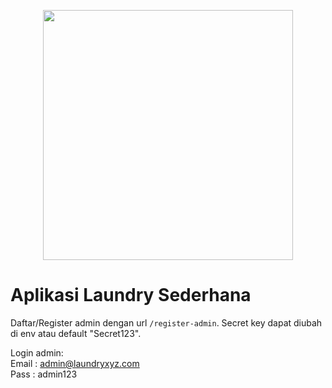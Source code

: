 <p align="center"><img src="https://laravel.com/img/logotype.min.svg" width="400"></p>

# Aplikasi Laundry Sederhana

Daftar/Register admin dengan url `/register-admin`. Secret key dapat diubah di env atau default "Secret123".

Login admin:  
Email : admin@laundryxyz.com  
Pass : admin123
